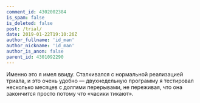 ```yaml
---
comment_id: 4302002384
is_spam: false
is_deleted: false
post: /trial/
date: 2019-01-22T19:10:26Z
author_fullname: 'id_man'
author_nickname: 'id_man'
author_is_anon: false
parent_id: 4301092290
---
```


<p>Именно это я имел ввиду. Сталкивался с нормальной реализацией триала, и это очень удобно — двухнедельную программу я тестировал несколько месяцев с долгими перерывами, не переживая, что она закончится просто потому что «часики тикают».</p>
